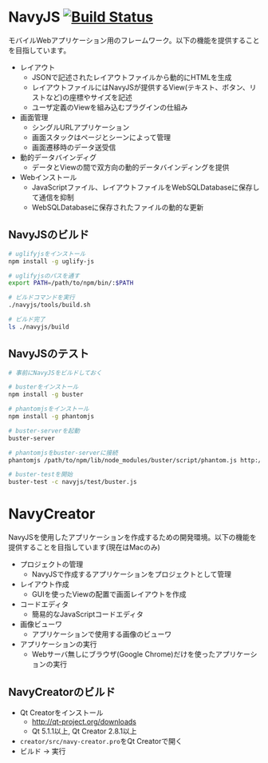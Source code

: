 # NavyJS [![Build Status](https://travis-ci.org/h13i32maru/navyjs.png?branch=master)](https://travis-ci.org/h13i32maru/navyjs)
モバイルWebアプリケーション用のフレームワーク。以下の機能を提供することを目指しています。
- レイアウト
  - JSONで記述されたレイアウトファイルから動的にHTMLを生成
  - レイアウトファイルにはNavyJSが提供するView(テキスト、ボタン、リストなど)の座標やサイズを記述
  - ユーザ定義のViewを組み込むプラグインの仕組み
- 画面管理
  - シングルURLアプリケーション
  - 画面スタックはページとシーンによって管理
  - 画面遷移時のデータ送受信
- 動的データバインディグ
  - データとViewの間で双方向の動的データバインディングを提供
- Webインストール
  - JavaScriptファイル、レイアウトファイルをWebSQLDatabaseに保存して通信を抑制
  - WebSQLDatabaseに保存されたファイルの動的な更新

## NavyJSのビルド

```sh
# uglifyjsをインストール
npm install -g uglify-js

# uglifyjsのパスを通す
export PATH=/path/to/npm/bin/:$PATH

# ビルドコマンドを実行
./navyjs/tools/build.sh

# ビルド完了
ls ./navyjs/build
```

## NavyJSのテスト
```sh
# 事前にNavyJSをビルドしておく

# busterをインストール
npm install -g buster

# phantomjsをインストール
npm install -g phantomjs

# buster-serverを起動
buster-server

# phantomjsをbuster-serverに接続
phantomjs /path/to/npm/lib/node_modules/buster/script/phantom.js http://localhost:1111/capture

# buster-testを開始
buster-test -c navyjs/test/buster.js
```

# NavyCreator
NavyJSを使用したアプリケーションを作成するための開発環境。以下の機能を提供することを目指しています(現在はMacのみ)
- プロジェクトの管理
  - NavyJSで作成するアプリケーションをプロジェクトとして管理
- レイアウト作成
  - GUIを使ったViewの配置で画面レイアウトを作成
- コードエディタ
  - 簡易的なJavaScriptコードエディタ
- 画像ビューワ
  - アプリケーションで使用する画像のビューワ
- アプリケーションの実行
  - Webサーバ無しにブラウザ(Google Chrome)だけを使ったアプリケーションの実行

## NavyCreatorのビルド
- Qt Creatorをインストール
  - http://qt-project.org/downloads
  - Qt 5.1.1以上, Qt Creator 2.8.1以上
- ``creator/src/navy-creator.pro``をQt Creatorで開く
- ビルド -> 実行
